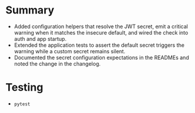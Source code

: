 # Summary
- Added configuration helpers that resolve the JWT secret, emit a critical warning when it matches the insecure default, and wired the check into auth and app startup.
- Extended the application tests to assert the default secret triggers the warning while a custom secret remains silent.
- Documented the secret configuration expectations in the READMEs and noted the change in the changelog.

# Testing
- `pytest`
